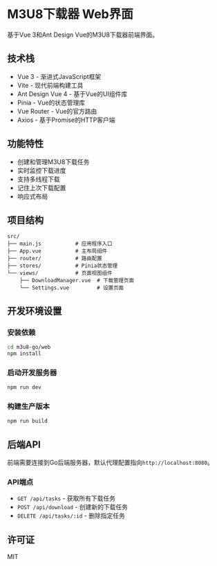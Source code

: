 # M3U8下载器 Web界面

基于Vue 3和Ant Design Vue的M3U8下载器前端界面。

## 技术栈

- Vue 3 - 渐进式JavaScript框架
- Vite - 现代前端构建工具
- Ant Design Vue 4 - 基于Vue的UI组件库
- Pinia - Vue的状态管理库
- Vue Router - Vue的官方路由
- Axios - 基于Promise的HTTP客户端

## 功能特性

- 创建和管理M3U8下载任务
- 实时监控下载进度
- 支持多线程下载
- 记住上次下载配置
- 响应式布局

## 项目结构

```
src/
├── main.js           # 应用程序入口
├── App.vue           # 主布局组件
├── router/           # 路由配置
├── stores/           # Pinia状态管理
└── views/            # 页面视图组件
    ├── DownloadManager.vue  # 下载管理页面
    └── Settings.vue         # 设置页面
```

## 开发环境设置

### 安装依赖

```bash
cd m3u8-go/web
npm install
```

### 启动开发服务器

```bash
npm run dev
```

### 构建生产版本

```bash
npm run build
```

## 后端API

前端需要连接到Go后端服务器，默认代理配置指向`http://localhost:8080`。

### API端点

- `GET /api/tasks` - 获取所有下载任务
- `POST /api/download` - 创建新的下载任务
- `DELETE /api/tasks/:id` - 删除指定任务

## 许可证

MIT 
